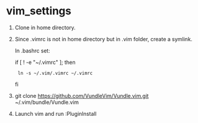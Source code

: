 # vim_settings

1. Clone in home directory. 
2. Since .vimrc is not in home directory but in .vim folder, create a symlink.

    In .bashrc set: 

    if [ ! -e "~/.vimrc" ]; then

        ln -s ~/.vim/.vimrc ~/.vimrc
    fi

3. git clone https://github.com/VundleVim/Vundle.vim.git ~/.vim/bundle/Vundle.vim
4. Launch vim and run :PluginInstall
